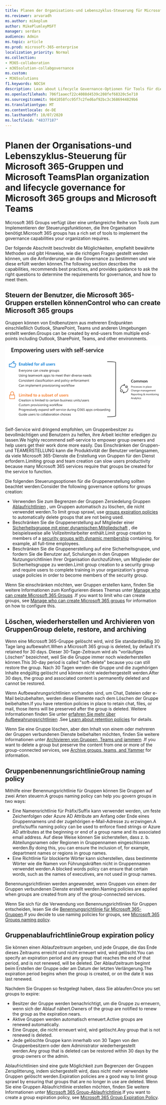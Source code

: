 ```yaml
---
title: Planen der Organisations-und Lebenszyklus-Steuerung für Microsoft 365-Gruppen und Microsoft Teams
ms.reviewer: arvaradh
ms.author: mikeplum
author: MikePlumleyMSFT
manager: serdars
audience: Admin
ms.topic: article
ms.prod: microsoft-365-enterprise
localization_priority: Normal
ms.collection:
- M365-collaboration
- m365solution-collabgovernance
ms.custom:
- M365solutions
f1.keywords: NOCSH
description: Lean about Lifecycle Governance-Optionen für Tools für die Zusammenarbeit in Microsoft 365
ms.openlocfilehash: 706f1aaecf22c4088d4539c208fef68320c5e710
ms.sourcegitcommit: 9841058fcc95f7c2fed6af92bc3c3686944829b6
ms.translationtype: MT
ms.contentlocale: de-DE
ms.lasthandoff: 10/07/2020
ms.locfileid: "48377187"
---
```

# <a name="plan-organization-and-lifecycle-governance-for-microsoft-365-groups-and-microsoft-teams"></a><span data-ttu-id="d76a3-103">Planen der Organisations-und Lebenszyklus-Steuerung für Microsoft 365-Gruppen und Microsoft Teams</span><span class="sxs-lookup"><span data-stu-id="d76a3-103">Plan organization and lifecycle governance for Microsoft 365 groups and Microsoft Teams</span></span>

<span data-ttu-id="d76a3-104">Microsoft 365 Groups verfügt über eine umfangreiche Reihe von Tools zum Implementieren der Steuerungsfunktionen, die Ihre Organisation benötigt.</span><span class="sxs-lookup"><span data-stu-id="d76a3-104">Microsoft 365 groups has a rich set of tools to implement the governance capabilities your organization requires.</span></span> 

<span data-ttu-id="d76a3-105">Der folgende Abschnitt beschreibt die Möglichkeiten, empfiehlt bewährte Methoden und gibt Hinweise, wie die richtigen Fragen gestellt werden können, um die Anforderungen an die Governance zu bestimmen und wie diese erfüllt werden können.</span><span class="sxs-lookup"><span data-stu-id="d76a3-105">The following section describes the capabilities, recommends best practices, and provides guidance to ask the right questions to determine the requirements for governance, and how to meet them.</span></span>

## <a name="control-who-can-create-microsoft-365-groups"></a><span data-ttu-id="d76a3-106">Steuern der Benutzer, die Microsoft 365-Gruppen erstellen können</span><span class="sxs-lookup"><span data-stu-id="d76a3-106">Control who can create Microsoft 365 groups</span></span>

<span data-ttu-id="d76a3-107">Gruppen können von Endbenutzern aus mehreren Endpunkten einschließlich Outlook, SharePoint, Teams und anderen Umgebungen erstellt werden.</span><span class="sxs-lookup"><span data-stu-id="d76a3-107">Groups can be created by end-users from multiple end-points including Outlook, SharePoint, Teams, and other environments.</span></span>

![Bildbeschreibung](../media/04.png)

<span data-ttu-id="d76a3-109">Self-Service wird dringend empfohlen, um Gruppenbesitzer zu bevollmächtigen und Benutzern zu helfen, ihre Arbeit leichter erledigen zu lassen.</span><span class="sxs-lookup"><span data-stu-id="d76a3-109">We highly recommend self-service to empower group owners and help users get their work done more easily.</span></span> <span data-ttu-id="d76a3-110">Das Einschränken der Gruppen-und TEAMERSTELLUNG kann die Produktivität der Benutzer verlangsamen, da viele Microsoft 365-Dienste die Erstellung von Gruppen für den Dienst erfordern.</span><span class="sxs-lookup"><span data-stu-id="d76a3-110">Limiting group and team creation can slow users productivity because many Microsoft 365 services require that groups be created for the service to function.</span></span>

<span data-ttu-id="d76a3-111">Die folgenden Steuerungsoptionen für die Gruppenerstellung sollten beachtet werden:</span><span class="sxs-lookup"><span data-stu-id="d76a3-111">Consider the following governance options for groups creation:</span></span>

- <span data-ttu-id="d76a3-112">Verwenden Sie zum Begrenzen der Gruppen Zersiedelung Gruppen [Ablaufrichtlinien](microsoft-365-groups-expiration-policy.md) , um Gruppen automatisch zu löschen, die nicht verwendet werden.</span><span class="sxs-lookup"><span data-stu-id="d76a3-112">To limit group sprawl, use [groups expiration policies](microsoft-365-groups-expiration-policy.md) to automatically delete groups that are not being used.</span></span>
- <span data-ttu-id="d76a3-113">Beschränken Sie die Gruppenerstellung auf Mitglieder einer [Sicherheitsgruppe mit einer dynamischen Mitgliedschaft](https://docs.microsoft.com/azure/active-directory/users-groups-roles/groups-create-rule) , die beispielsweise alle Vollzeitmitarbeiter enthält.</span><span class="sxs-lookup"><span data-stu-id="d76a3-113">Limit group creation to members of a [security groups with dynamic membership](https://docs.microsoft.com/azure/active-directory/users-groups-roles/groups-create-rule) containing, for example, all full-time employees.</span></span>
- <span data-ttu-id="d76a3-114">Beschränken Sie die Gruppenerstellung auf eine Sicherheitsgruppe, und fordern Sie die Benutzer auf, Schulungen in den Gruppen Nutzungsrichtlinien Ihrer Organisation durchzuführen, um Mitglieder der Sicherheitsgruppe zu werden.</span><span class="sxs-lookup"><span data-stu-id="d76a3-114">Limit group creation to a security group and require users to complete training in your organization's group usage policies in order to become members of the security group.</span></span>

<span data-ttu-id="d76a3-115">Wenn Sie einschränken möchten, wer Gruppen erstellen kann, finden Sie weitere Informationen zum Konfigurieren dieses Themas unter [Manage who can create Microsoft 365 Groups](manage-creation-of-groups.md) .</span><span class="sxs-lookup"><span data-stu-id="d76a3-115">If you want to limit who can create groups, see [Manage who can create Microsoft 365 groups](manage-creation-of-groups.md) for information on how to configure this.</span></span>

## <a name="group-delete-restore-and-archiving"></a><span data-ttu-id="d76a3-116">Löschen, wiederherstellen und Archivieren von Gruppen</span><span class="sxs-lookup"><span data-stu-id="d76a3-116">Group delete, restore, and archiving</span></span>

<span data-ttu-id="d76a3-117">Wenn eine Microsoft 365-Gruppe gelöscht wird, wird Sie standardmäßig 30 Tage lang aufbewahrt.</span><span class="sxs-lookup"><span data-stu-id="d76a3-117">When a Microsoft 365 group is deleted, by default it's retained for 30 days.</span></span> <span data-ttu-id="d76a3-118">Dieser 30-Tage-Zeitraum wird als "vorläufiges Löschen" bezeichnet, weil Sie die Gruppe immer noch wiederherstellen können.</span><span class="sxs-lookup"><span data-stu-id="d76a3-118">This 30-day period is called "soft-delete" because you can still restore the group.</span></span> <span data-ttu-id="d76a3-119">Nach 30 Tagen werden die Gruppe und die zugehörigen Inhalte endgültig gelöscht und können nicht wiederhergestellt werden.</span><span class="sxs-lookup"><span data-stu-id="d76a3-119">After 30 days, the group and associated content is permanently deleted and cannot be restored.</span></span>

<span data-ttu-id="d76a3-120">Wenn Aufbewahrungsrichtlinien vorhanden sind, um Chat, Dateien oder e-Mail beizubehalten, werden diese Elemente nach dem Löschen der Gruppe beibehalten.</span><span class="sxs-lookup"><span data-stu-id="d76a3-120">If you have retention policies in place to retain chat, files, or mail, those items will be preserved after the group is deleted.</span></span> <span data-ttu-id="d76a3-121">Weitere Informationen finden Sie unter [erfahren Sie mehr über Aufbewahrungsrichtlinien](https://docs.microsoft.com/microsoft-365/compliance/retention-policies) .</span><span class="sxs-lookup"><span data-stu-id="d76a3-121">See [Learn about retention policies](https://docs.microsoft.com/microsoft-365/compliance/retention-policies) for details.</span></span>

<span data-ttu-id="d76a3-122">Wenn Sie eine Gruppe löschen, aber den Inhalt von einem oder mehreren der Gruppen verbundenen Dienste beibehalten möchten, finden Sie weitere Informationen unter [Archivieren von Gruppen, Teams und jammern](end-life-cycle-groups-teams-sites-yammer.md) .</span><span class="sxs-lookup"><span data-stu-id="d76a3-122">If you want to delete a group but preserve the content from one or more of the group-connected services, see [Archive groups, teams, and Yammer](end-life-cycle-groups-teams-sites-yammer.md) for information.</span></span>

## <a name="group-naming-policy"></a><span data-ttu-id="d76a3-123">Gruppenbenennungsrichtlinie</span><span class="sxs-lookup"><span data-stu-id="d76a3-123">Group naming policy</span></span>

<span data-ttu-id="d76a3-124">Mithilfe einer Benennungsrichtlinie für Gruppen können Sie Gruppen auf zwei Arten steuern:</span><span class="sxs-lookup"><span data-stu-id="d76a3-124">A groups naming policy can help you govern groups in two ways:</span></span>

- <span data-ttu-id="d76a3-125">Eine Namensrichtlinie für Präfix/Suffix kann verwendet werden, um feste Zeichenfolgen oder Azure AD Attribute am Anfang oder Ende eines Gruppennamens und der zugehörigen e-Mail-Adresse zu erzwingen.</span><span class="sxs-lookup"><span data-stu-id="d76a3-125">A prefix/suffix naming policy can be used to enforce fixed strings or Azure AD attributes at the beginning or end of a group name and its associated email address.</span></span> <span data-ttu-id="d76a3-126">Auf diese Weise können Sie sicherstellen, dass z. b. Abteilungsnamen oder Regionen in Gruppennamen eingeschlossen werden.</span><span class="sxs-lookup"><span data-stu-id="d76a3-126">By doing this, you can ensure the inclusion of, for example, department names or regions in group names.</span></span>
- <span data-ttu-id="d76a3-127">Eine Richtlinie für blockierte Wörter kann sicherstellen, dass bestimmte Wörter wie die Namen von Führungskräften nicht in Gruppennamen verwendet werden.</span><span class="sxs-lookup"><span data-stu-id="d76a3-127">A blocked words policy can ensure that certain words, such as the names of executives, are not used in group names.</span></span>

<span data-ttu-id="d76a3-128">Benennungsrichtlinien werden angewendet, wenn Gruppen von einem der Gruppen verbundenen Dienste erstellt werden.</span><span class="sxs-lookup"><span data-stu-id="d76a3-128">Naming policies are applied when groups are created from any of the group-connected services.</span></span>

<span data-ttu-id="d76a3-129">Wenn Sie sich für die Verwendung von Benennungsrichtlinien für Gruppen entscheiden, lesen Sie die [Benennungsrichtlinie für Microsoft 365-Gruppen](groups-naming-policy.md).</span><span class="sxs-lookup"><span data-stu-id="d76a3-129">If you decide to use naming policies for groups, see [Microsoft 365 Groups naming policy](groups-naming-policy.md).</span></span>

## <a name="group-expiration-policy"></a><span data-ttu-id="d76a3-130">Gruppenablaufrichtlinie</span><span class="sxs-lookup"><span data-stu-id="d76a3-130">Group expiration policy</span></span>

<span data-ttu-id="d76a3-131">Sie können einen Ablaufzeitraum angeben, und jede Gruppe, die das Ende dieses Zeitraums erreicht und nicht erneuert wird, wird gelöscht.</span><span class="sxs-lookup"><span data-stu-id="d76a3-131">You can specify an expiration period and any group that reaches the end of that period, and is not renewed, will be deleted.</span></span> <span data-ttu-id="d76a3-132">Der Ablaufzeitraum beginnt beim Erstellen der Gruppe oder am Datum der letzten Verlängerung.</span><span class="sxs-lookup"><span data-stu-id="d76a3-132">The expiration period begins when the group is created, or on the date it was last renewed.</span></span>

<span data-ttu-id="d76a3-133">Nachdem Sie Gruppen so festgelegt haben, dass Sie ablaufen:</span><span class="sxs-lookup"><span data-stu-id="d76a3-133">Once you set groups to expire:</span></span>
- <span data-ttu-id="d76a3-134">Besitzer der Gruppe werden benachrichtigt, um die Gruppe zu erneuern, wenn sich der Ablauf nähert.</span><span class="sxs-lookup"><span data-stu-id="d76a3-134">Owners of the group are notified to renew the group as the expiration nears.</span></span>
- <span data-ttu-id="d76a3-135">Aktive Gruppen werden automatisch erneuert.</span><span class="sxs-lookup"><span data-stu-id="d76a3-135">Active groups are renewed automatically.</span></span>
- <span data-ttu-id="d76a3-136">Eine Gruppe, die nicht erneuert wird, wird gelöscht.</span><span class="sxs-lookup"><span data-stu-id="d76a3-136">Any group that is not renewed is deleted.</span></span>
- <span data-ttu-id="d76a3-137">Jede gelöschte Gruppe kann innerhalb von 30 Tagen von den Gruppenbesitzern oder dem Administrator wiederhergestellt werden.</span><span class="sxs-lookup"><span data-stu-id="d76a3-137">Any group that is deleted can be restored within 30 days by the group owners or the admin.</span></span>

<span data-ttu-id="d76a3-138">Ablaufrichtlinien sind eine gute Möglichkeit zum Begrenzen der Gruppen Zersplitterung, indem sichergestellt wird, dass nicht mehr verwendete Gruppen gelöscht werden.</span><span class="sxs-lookup"><span data-stu-id="d76a3-138">Expiration policies are a good way to limit group sprawl by ensuring that groups that are no longer in use are deleted.</span></span> <span data-ttu-id="d76a3-139">Wenn Sie eine Gruppen Ablaufrichtlinie erstellen möchten, finden Sie weitere Informationen unter [Microsoft 365 Group-Ablaufrichtlinie](microsoft-365-groups-expiration-policy.md).</span><span class="sxs-lookup"><span data-stu-id="d76a3-139">If you want to create a group expiration policy, see [Microsoft 365 Group Expiration Policy](microsoft-365-groups-expiration-policy.md).</span></span>
